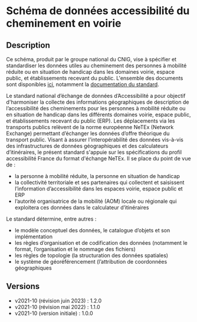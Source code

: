 # Schéma de données accessibilité du cheminement en voirie

## Description
Ce schéma, produit par le groupe national du CNIG, vise à spécifier et standardiser les données utiles au cheminement des personnes à mobilité réduite ou en situation de handicap dans les domaines voirie, espace public, et établissements recevant du public. L'ensemble des documents sont disponibles [ici](https://cnig.gouv.fr/ressources-accessibilite-a25335.html), notamment la [documentation du standard](https://cnig.gouv.fr/IMG/pdf/230626_standard_cnig_accessibilite_v2021-10_rev2023-06.pdf).

Le standard national d’échange de données d’Accessibilité a pour objectif d'harmoniser la collecte des informations géographiques de description de l’accessibilité des cheminements pour les personnes à mobilité réduite ou en situation de handicap dans les différents domaines voirie, espace public, et établissements recevant du public (ERP).
Les déplacements via les transports publics relèvent de la norme européenne NeTEx (Network Exchange) permettant d’échanger les données d’offre théorique du transport public. Visant à assurer l'interopérabilité des données vis-à-vis des infrastructures de données géographiques et des calculateurs d’itinéraires, le présent standard s'appuie sur les spécifications du profil accessibilité France du format d'échange NeTEx.
Il se place du point de vue de :
- la personne à mobilité réduite, la personne en situation de handicap
- la collectivité territoriale et ses partenaires qui collectent et saisissent l’information d’accessibilité dans les espaces voirie, espace public et ERP
- l’autorité organisatrice de la mobilité (AOM) locale ou régionale qui exploitera ces données dans le calculateur d’itinéraires

Le standard détermine, entre autres :
- le modèle conceptuel des données, le catalogue d’objets et son implémentation
- les règles d’organisation et de codification des données (notamment le format, l’organisation et le nommage des fichiers)
- les règles de topologie (la structuration des données spatiales)
- le système de géoréférencement (l’attribution de coordonnées géographiques

## Versions
- v2021-10 (révision juin 2023) : 1.2.0
- v2021-10 (révision mai 2022) : 1.1.0
- v2021-10 (version initiale) : 1.0.0

